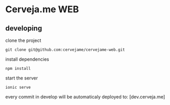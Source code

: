 # Cerveja.me WEB

## developing

clone the project
```
git clone git@github.com:cervejame/cervejame-web.git
```
install dependencies
```
npm install
```

start the server
```
ionic serve
```

every commit in develop will be automaticaly deployed to:
[dev.cerveja.me]

